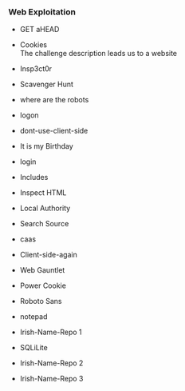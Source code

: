### Web Exploitation


* GET aHEAD  

* Cookies  
The challenge description leads us to a website 

* Insp3ct0r

* Scavenger Hunt

* where are the robots

* logon

* dont-use-client-side

* It is my Birthday

* login

* Includes

* Inspect HTML

* Local Authority

* Search Source

* caas

* Client-side-again

* Web Gauntlet

* Power Cookie

* Roboto Sans

* notepad

* Irish-Name-Repo 1

* SQLiLite

* Irish-Name-Repo 2

* Irish-Name-Repo 3